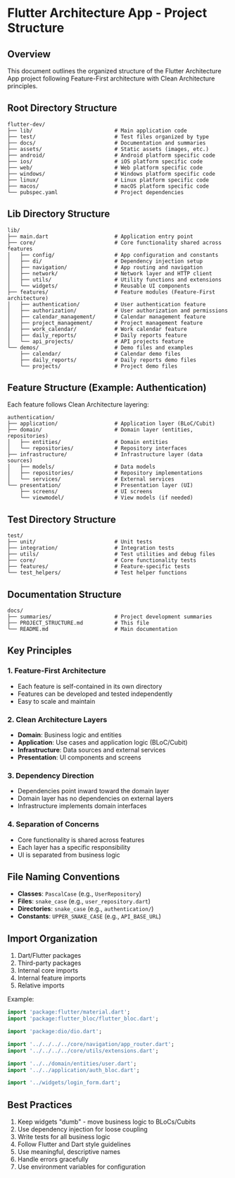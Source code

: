 # Flutter Architecture App - Project Structure

## Overview
This document outlines the organized structure of the Flutter Architecture App project following Feature-First architecture with Clean Architecture principles.

## Root Directory Structure

```
flutter-dev/
├── lib/                          # Main application code
├── test/                         # Test files organized by type
├── docs/                         # Documentation and summaries
├── assets/                       # Static assets (images, etc.)
├── android/                      # Android platform specific code
├── ios/                          # iOS platform specific code
├── web/                          # Web platform specific code
├── windows/                      # Windows platform specific code
├── linux/                        # Linux platform specific code
├── macos/                        # macOS platform specific code
└── pubspec.yaml                  # Project dependencies
```

## Lib Directory Structure

```
lib/
├── main.dart                     # Application entry point
├── core/                         # Core functionality shared across features
│   ├── config/                   # App configuration and constants
│   ├── di/                       # Dependency injection setup
│   ├── navigation/               # App routing and navigation
│   ├── network/                  # Network layer and HTTP client
│   ├── utils/                    # Utility functions and extensions
│   └── widgets/                  # Reusable UI components
├── features/                     # Feature modules (Feature-First architecture)
│   ├── authentication/           # User authentication feature
│   ├── authorization/            # User authorization and permissions
│   ├── calendar_management/      # Calendar management feature
│   ├── project_management/       # Project management feature
│   ├── work_calendar/            # Work calendar feature
│   ├── daily_reports/            # Daily reports feature
│   └── api_projects/             # API projects feature
└── demos/                        # Demo files and examples
    ├── calendar/                 # Calendar demo files
    ├── daily_reports/            # Daily reports demo files
    └── projects/                 # Project demo files
```

## Feature Structure (Example: Authentication)

Each feature follows Clean Architecture layering:

```
authentication/
├── application/                  # Application layer (BLoC/Cubit)
├── domain/                       # Domain layer (entities, repositories)
│   ├── entities/                 # Domain entities
│   └── repositories/             # Repository interfaces
├── infrastructure/               # Infrastructure layer (data sources)
│   ├── models/                   # Data models
│   ├── repositories/             # Repository implementations
│   └── services/                 # External services
└── presentation/                 # Presentation layer (UI)
    ├── screens/                  # UI screens
    └── viewmodel/                # View models (if needed)
```

## Test Directory Structure

```
test/
├── unit/                         # Unit tests
├── integration/                  # Integration tests
├── utils/                        # Test utilities and debug files
├── core/                         # Core functionality tests
├── features/                     # Feature-specific tests
└── test_helpers/                 # Test helper functions
```

## Documentation Structure

```
docs/
├── summaries/                    # Project development summaries
├── PROJECT_STRUCTURE.md          # This file
└── README.md                     # Main documentation
```

## Key Principles

### 1. Feature-First Architecture
- Each feature is self-contained in its own directory
- Features can be developed and tested independently
- Easy to scale and maintain

### 2. Clean Architecture Layers
- **Domain**: Business logic and entities
- **Application**: Use cases and application logic (BLoC/Cubit)
- **Infrastructure**: Data sources and external services
- **Presentation**: UI components and screens

### 3. Dependency Direction
- Dependencies point inward toward the domain layer
- Domain layer has no dependencies on external layers
- Infrastructure implements domain interfaces

### 4. Separation of Concerns
- Core functionality is shared across features
- Each layer has a specific responsibility
- UI is separated from business logic

## File Naming Conventions

- **Classes**: `PascalCase` (e.g., `UserRepository`)
- **Files**: `snake_case` (e.g., `user_repository.dart`)
- **Directories**: `snake_case` (e.g., `authentication/`)
- **Constants**: `UPPER_SNAKE_CASE` (e.g., `API_BASE_URL`)

## Import Organization

1. Dart/Flutter packages
2. Third-party packages
3. Internal core imports
4. Internal feature imports
5. Relative imports

Example:
```dart
import 'package:flutter/material.dart';
import 'package:flutter_bloc/flutter_bloc.dart';

import 'package:dio/dio.dart';

import '../../../../core/navigation/app_router.dart';
import '../../../../core/utils/extensions.dart';

import '../../domain/entities/user.dart';
import '../../application/auth_bloc.dart';

import '../widgets/login_form.dart';
```

## Best Practices

1. Keep widgets "dumb" - move business logic to BLoCs/Cubits
2. Use dependency injection for loose coupling
3. Write tests for all business logic
4. Follow Flutter and Dart style guidelines
5. Use meaningful, descriptive names
6. Handle errors gracefully
7. Use environment variables for configuration
